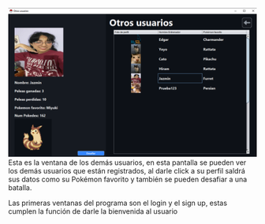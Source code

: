 ![Pastedimage20250301222428.png](https://github.com/Hiramrr/Ecommerce/blob/Frontend/Imagenes/Funciona.png)
Esta es la ventana de los demás usuarios, en esta pantalla se pueden ver los demás usuarios que están registrados, al darle click a su perfil saldrá sus datos como su Pokémon favorito y también se pueden desafiar a una batalla.

Las primeras ventanas del programa son el login y el sign up, estas cumplen la función de darle la bienvenida al usuario
